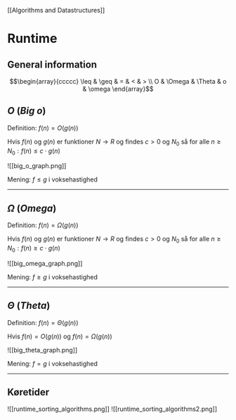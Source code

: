 [[Algorithms and Datastructures]]

# Runtime
## General information
$$\begin{array}{ccccc} \leq & \geq & = & < & > \\ O & \Omega & \Theta & o & \omega \end{array}$$

## $O$ (_Big o_)
Definition: $f(n)=O(g(n))$

Hvis $f(n)$ og $g(n)$ er funktioner $N \rightarrow R$ og findes $c > 0$ og $N_0$ så for alle $n \geq N_0 : f(n) \leq c \cdot g(n)$

![[big_o_graph.png]]

Mening: $f \leq g$ i voksehastighed

---
## $\Omega$ (_Omega_)
Definition: $f(n)=\Omega(g(n))$

Hvis $f(n)$ og $g(n)$ er funktioner $N \rightarrow R$ og findes $c > 0$ og $N_0$ så for alle $n \geq N_0 : f(n) \geq c \cdot g(n)$

![[big_omega_graph.png]]

Mening: $f \geq g$ i voksehastighed

---
## $\Theta$ (_Theta_)
Definition: $f(n)=\Theta(g(n))$

Hvis $f(n)=O(g(n))$ og $f(n)=\Omega(g(n))$

![[big_theta_graph.png]]

Mening: $f=g$ i voksehastighed

---
## Køretider
![[runtime_sorting_algorithms.png]]
![[runtime_sorting_algorithms2.png]]
